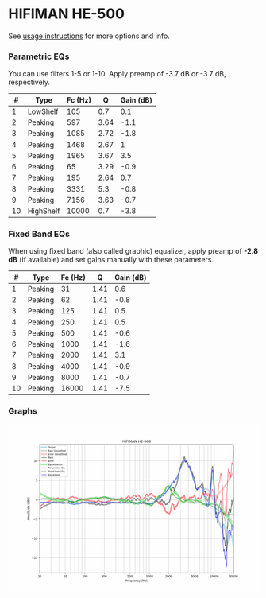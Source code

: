 # HIFIMAN HE-500
See [usage instructions](https://github.com/jaakkopasanen/AutoEq#usage) for more options and info.

### Parametric EQs
You can use filters 1-5 or 1-10. Apply preamp of -3.7 dB or -3.7 dB, respectively.

|   # | Type      |   Fc (Hz) |    Q |   Gain (dB) |
|-----|-----------|-----------|------|-------------|
|   1 | LowShelf  |       105 | 0.7  |         0.1 |
|   2 | Peaking   |       597 | 3.64 |        -1.1 |
|   3 | Peaking   |      1085 | 2.72 |        -1.8 |
|   4 | Peaking   |      1468 | 2.67 |         1   |
|   5 | Peaking   |      1965 | 3.67 |         3.5 |
|   6 | Peaking   |        65 | 3.29 |        -0.9 |
|   7 | Peaking   |       195 | 2.64 |         0.7 |
|   8 | Peaking   |      3331 | 5.3  |        -0.8 |
|   9 | Peaking   |      7156 | 3.63 |        -0.7 |
|  10 | HighShelf |     10000 | 0.7  |        -3.8 |

### Fixed Band EQs
When using fixed band (also called graphic) equalizer, apply preamp of **-2.8 dB** (if available) and set gains manually with these parameters.

|   # | Type    |   Fc (Hz) |    Q |   Gain (dB) |
|-----|---------|-----------|------|-------------|
|   1 | Peaking |        31 | 1.41 |         0.6 |
|   2 | Peaking |        62 | 1.41 |        -0.8 |
|   3 | Peaking |       125 | 1.41 |         0.5 |
|   4 | Peaking |       250 | 1.41 |         0.5 |
|   5 | Peaking |       500 | 1.41 |        -0.6 |
|   6 | Peaking |      1000 | 1.41 |        -1.6 |
|   7 | Peaking |      2000 | 1.41 |         3.1 |
|   8 | Peaking |      4000 | 1.41 |        -0.9 |
|   9 | Peaking |      8000 | 1.41 |        -0.7 |
|  10 | Peaking |     16000 | 1.41 |        -7.5 |

### Graphs
![](./HIFIMAN%20HE-500.png)
